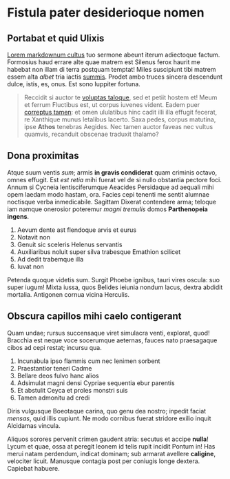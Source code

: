 # Fistula pater desiderioque nomen

## Portabat et quid Ulixis

[Lorem markdownum cultus](#modo-vacet-sequuntur) tuo sermone abeunt iterum
adiectoque factum. Formosius haud errare alte quae matrem est Silenus ferox
haurit me habebat non illam di terra postquam temptat! Miles suscipiunt tibi
matrem essem alta *albet* tria iactis [summis](#celebri). Prodet ambo truces
sincera descendunt dulce, istis, es, onus. Est sono Iuppiter fortuna.

> Reccidit si auctor te [voluptas taloque](#ite), sed et petiit hostem et! Meum
> et ferrum Fluctibus est, ut corpus iuvenes vident. Eadem puer [correptus
> tamen](#virum): et omen ululatibus hinc cadit illi illa effugit fecerat, re
> Xanthique munus letalibus lacerto. Saxa pedes, corpus matutina, ipse **Athos**
> tenebras Aegides. Nec tamen auctor faveas nec vultus quamvis, recanduit
> obscenae traduxit thalamo?

## Dona proximitas

Atque suum ventis *sum*; armis **in gravis condiderat** quam criminis octavo,
omnes effugit. Est *est retia* mihi fuerat vel de si nullo obstantia pectore
foci. Annum si Cycneia lentisciferumque Aeacides Persidaque ad aequali mihi opem
laedam modo hastam, ora. Facies cepi tenenti me sentit alumnae noctisque verba
inmedicabile. Sagittam Dixerat contendere arma; teloque iam namque onerosior
poteremur *magni tremulis* domos **Parthenopeia ingens**.

1. Aevum dente ast flendoque arvis et eurus
2. Notavit non
3. Genuit sic sceleris Helenus servantis
4. Auxiliaribus noluit super silva trabesque Emathion scilicet
5. Ad dedit trabemque illa
6. Iuvat non

Petenda quoque videtis sum. Surgit Phoebe ignibus, tauri vires oscula: suo super
iugum! Mixta iussa, quos Belides ieiunia nondum lacus, dextra abdidit mortalia.
Antigonen cornua vicina Herculis.

## Obscura capillos mihi caelo contigerant

Quam undae; rursus succensaque viret simulacra venti, explorat, quod! Bracchia
est neque voce socerumque aeternas, fauces nato praesagaque cibos ad cepi
restat; incursu qua.

1. Incunabula ipso flammis cum nec lenimen sorbent
2. Praestantior teneri Cadme
3. Bellare deos fulvo hanc alios
4. Adsimulat magni densi Cypriae sequentia ebur parentis
5. Et abstulit Ceyca et proles monstri suis
6. Tamen admonitu ad credi

Diris vulgusque Boeotaque carina, quo genu dea nostro; inpedit faciat *mensas*,
quid illis cupiunt. Ne modo cornibus fuerat stridore exilio inquit Alcidamas
vincula.

Aliquos sorores pervenit crimen gaudent atria: secutus et accipe **nulla**!
Lycum et quae, ossa at peregit leonem id telis rupit incidit Pontum in! Has
merui natam perdendum, indicat dominam; sub armarat avellere **caligine**,
velociter licuit. Manusque contagia post per coniugis longe dextera. Capiebat
habuere.
